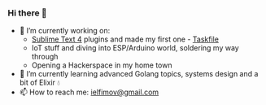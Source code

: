 ### Hi there 👋


- 🔭 I’m currently working on:
  - [Sublime Text 4](https://www.sublimetext.com/) plugins and made my first one - [Taskfile](https://packagecontrol.io/packages/Taskfile)
  - IoT stuff and diving into ESP/Arduino world, soldering my way through
  - Opening a Hackerspace in my home town
- 🌱 I’m currently learning advanced Golang topics, systems design and a bit of Elixir 💧
- 📫 How to reach me: [ielfimov@gmail.com](mailto:ielfimov@gmail.com)
